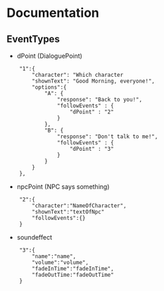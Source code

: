 # Documentation

## EventTypes

- dPoint (DialoguePoint)
````
    "1":{
        "character": "Which character
        "shownText": "Good Morning, everyone!", 
        "options":{
            "A": {
                "response": "Back to you!",
                "followEvents" : {
                    "dPoint" : "2"
                }
            },
            "B": {
                "response": "Don't talk to me!",
                "followEvents" : {
                    "dPoint" : "3"
                }
            }
        }
    },
````
- npcPoint (NPC says something)
````
    "2":{
        "character":"NameOfCharacter",
        "shownText":"textOfNpc"
        "followEvents":{}
    }
````

- soundeffect
````
    "3":{
        "name":"name",
        "volume":"volume",
        "fadeInTime":"fadeInTime",
        "fadeOutTime:"fadeOutTime"
    }
````